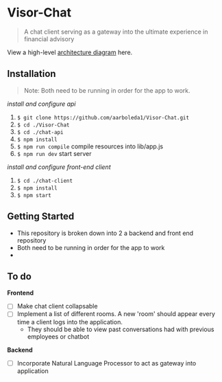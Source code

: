 # Visor-Chat
> A chat client serving as a gateway into the ultimate experience in financial advisory 

View a high-level [architecture diagram](https://www.draw.io/?client=1&title=Copy%20of%20Messaging-System.xml) here.
## Installation
> Note: Both need to be running in order for the app to work.

_install and configure api_
1. `$ git clone https://github.com/aarboleda1/Visor-Chat.git`
2. `$ cd ./Visor-Chat`
3. `$ cd ./chat-api` 
4. `$ npm install`
5. `$ npm run compile` compile resources into lib/app.js
6. `$ npm run dev` start server

_install and configure front-end client_
1. `$ cd ./chat-client`
2. `$ npm install`
3. `$ npm start`



## Getting Started
+ This repository is broken down into 2 a backend and front end repository
+ Both need to be running in order for the app to work
+ 


## To do 
**Frontend**

- [ ] Make chat client collapsable
- [ ] Implement a list of different rooms. A new 'room' should appear every time a client logs into the application. 
    - They should be able to view past conversations had with previous employees or chatbot

**Backend**
- [ ] Incorporate Natural Language Processor to act as gateway into application
